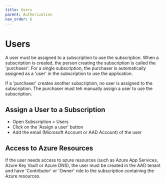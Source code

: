 ```yaml
---
title: Users
parent: Authorization
nav_order: 6
---
```


# Users

A user must be assigned to a subscription to use the subscription. When a subscription is created, the person creating the subscription is called the 'purchaser'. For a single subscription, the purchaser is automatically assigned as a 'user' in the subscription to use the application.

If a 'purchaser' creates another subscription, no user is assigned to the subscription. The purchaser must teh manually assign a user to use the subscription.

## Assign a User to a Subscription

- Open Subscription > Users
- Click on the 'Assign a user' button
- Add the email (Microsoft Account or AAD Account) of the user 

## Access to Azure Resources

If the user needs access to azure resources (such as Azure App Services, Azure Key Vault or Azure DNS), the user must be created in the AAD tenant and have 'Contributor' or 'Owner' role to the subscription containing the Azure resources.